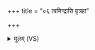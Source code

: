 +++
title = "०६ त्वमिन्द्रासि वृत्रहा"

+++
<details><summary>मूलम् (VS)</summary>

त्वमि॑न्द्रासि वृत्र॒हा व्य१॒॑न्तरि॑क्ष॒मति॑रः। उद्द्याम॑स्तभ्ना॒ ओज॑सा ॥
</details>